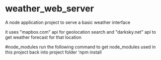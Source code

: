 # weather_web_server
A node application project to serve a basic weather interface

it uses "mapbox.com" api for geolocation search and "darksky.net" api to get weather forecast for that location

#node_modules
run the following command to get node_modules used in this project back into project folder
'npm install

